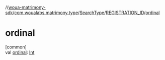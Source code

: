 //[woua-matrimony-sdk](../../../../index.md)/[com.woualabs.matrimony.type](../../index.md)/[SearchType](../index.md)/[REGISTRATION_ID](index.md)/[ordinal](ordinal.md)

# ordinal

[common]\
val [ordinal](ordinal.md): [Int](https://kotlinlang.org/api/latest/jvm/stdlib/kotlin/-int/index.html)
